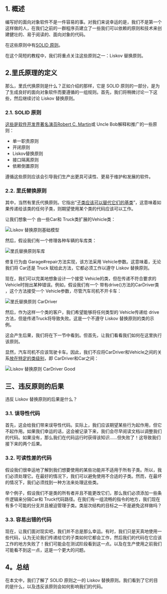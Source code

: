 ## 1. 概述

编写好的面向对象软件不是一件容易的事。对我们来说幸运的是，我们不是第一个这样做的人，在我们之前的一群程序员建立了一些我们可以依赖的原则和技术来创建健壮的、易于阅读的、面向对象的代码。

在这些原则中有[SOLID 原则](https://www.baeldung.com/solid-principles)。

在这个简短的教程中，我们将重点关注这些原则之一：Liskov 替换原则。

## 2.里氏原理的定义

那么，里氏代换原则是什么？正如介绍的那样，它是 SOLID 原则的一部分，是为了生成良好的面向对象软件而要遵循的一组规则。首先，我们将稍微讨论一下这些，然后继续讨论 Liskov 替换原则。

### 2.1. SOLID 原则

[这些是软件开发界著名演员Robert C. Martin](https://blog.cleancoder.com/)或 Uncle Bob解释和推广的一些原则：

-   单一职责原则
-   开闭原则
-   Liskov替换原则
-   接口隔离原则
-   依赖倒置原则

遵循这些原则应该会引导我们生产出更具可读性、更易于维护和发展的软件。

### 2.2. 里氏替换原则

其中，当然有里氏代换原则。它指出“[子类](https://web.archive.org/web/20150906155800/http://www.objectmentor.com/resources/articles/Principles_and_Patterns.pdf)[应该](https://web.archive.org/web/20150906155800/http://www.objectmentor.com/resources/articles/Principles_and_Patterns.pdf)[可以替代它们的基类](https://web.archive.org/web/20150906155800/http://www.objectmentor.com/resources/articles/Principles_and_Patterns.pdf)”，这意味着如果传递给该类的任何子类，则期望使用某个类的代码应该可以工作。

让我们想象一个 由一些Car和 Truck类扩展的Vehicle类：

![Liskov 替换原则基础模型](https://www.baeldung.com/wp-content/uploads/sites/4/2020/07/The-Liskov-Substitution-Principle-Base-Model.png)

然后，假设我们有一个修理各种车辆的车库类：

![里氏替换原则车库](https://www.baeldung.com/wp-content/uploads/sites/4/2020/07/The-Liskov-Substitution-Principle-Garage.png)

修复行为由 Garage#repair方法实现，该方法采用 Vehicle参数。这意味着，无论我们将 Car还是 Truck 赋给此方法，它都必须工作以遵守 Liskov 替换原则。

现在，我们可以完美地想象设计一个接受 Vehicle的类，但在传递不符合要求的Vehicle时抛出某种错误。例如，假设我们有一个 带有drive()方法的CarDriver类 ，这个方法接受一个 Vehicle参数，尽管汽车司机不开卡车：

![里氏替换原则 CarDriver](https://www.baeldung.com/wp-content/uploads/sites/4/2020/07/The-Liskov-Substitution-Principle-CarDriver.png)

然后，作为这样一个类的客户，我们希望能够将任何类型的 Vehicle传递给 drive 方法，但是传递Truck将导致失败。这是一个不遵守 Liskov 替换原则的类的示例。

这会产生后果，我们将在下一节中看到。但首先，让我们看看我们如何在这里执行该原则。

显然，汽车司机不应该驾驶卡车。因此，我们不应将CarDriver和Vehicle之间的关系[放在特定的类级别](https://stackify.com/solid-design-liskov-substitution-principle/)，即 CarDriver和Car之间：

![Liskov 替换原则 CarDriver Good](https://www.baeldung.com/wp-content/uploads/sites/4/2020/07/The-Liskov-Substitution-Principle-CarDriver-Good.png)

## 三、违反原则的后果

违反 Liskov 替换原则的后果是什么？

### 3.1. 误导性代码

首先，这会给我们带来误导性代码。实际上，我们应该期望某些行为起作用，但它不起作用。如果我们幸运的话，这会被记录下来，我们会尽早阅读文档以调整我们的代码。如果没有，那么我们在代码运行时获得该知识……但失败了！这导致我们接下来的两个后果。

### 3.2. 可读性差的代码

假设我们很幸运地了解到我们想要使用的某些功能并不适用于所有子类。所以，我们必须处理它。在最好的情况下，我们可以避免使用不合适的子类。然而，在最坏的情况下，我们必须找到一种方法来处理这些类。

举个例子，假设我们不是类的所有者并且不能更改它们，那么我们必须添加一些条件逻辑来分隔Car和 Truck代码路径。在我们有一组流畅的指令的地方，我们现在有多个可能的分支并且被迫管理子类。类层次结构的目标之一不是避免这样做吗？

### 3.3. 容易出错的代码

现在，让我们面对现实吧，我们并不总是那么幸运。有时，我们只是天真地使用一些代码，认为无论我们传递给它的子类如何它都会工作，然后我们的代码在它应该工作的地方失败了！我们可能会在测试阶段看到这一点。以及在生产使用之前我们可能看不到这一点，这是一个更大的问题。

## 4。总结

在本文中，我们了解了 SOLID 原则之一的 Liskov 替换原则。我们看到了它的目的是什么，以及违反该原则会如何影响我们的代码。